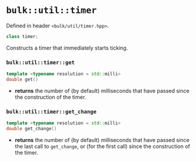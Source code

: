 # `bulk::util::timer`

Defined in header `<bulk/util/timer.hpp>`.

```cpp
class timer;
```

Constructs a timer that immediately starts ticking.

### `bulk::util::timer::get`

```cpp
template <typename resolution = std::milli>
double get()
```

* **returns** the number of (by default) milliseconds that have passed since the construction of the timer.

### `bulk::util::timer::get_change`

```cpp
template <typename resolution = std::milli>
double get_change()
```

* **returns** the number of (by default) milliseconds that have passed since the last call to `get_change`, or (for the first call) since the construction of the timer.
